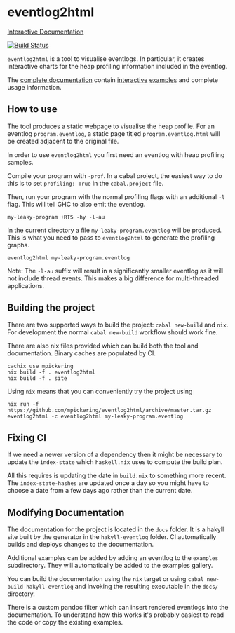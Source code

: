 # eventlog2html

[Interactive Documentation](https://mpickering.github.io/eventlog2html/)

[![Build Status](https://travis-ci.org/mpickering/eventlog2html.svg?branch=master)](https://travis-ci.org/mpickering/eventlog2html)

`eventlog2html` is a tool to visualise eventlogs. In particular, it creates
interactive charts for the heap profiling information included in the
eventlog.

The [complete documentation](https://mpickering.github.io/eventlog2html/) contain
[interactive](https://mpickering.github.io/eventlog2html/examples/ghc.eventlog.html) [examples](https://mpickering.github.io/eventlog2html/examples/eventlog2html.eventlog.html) and complete usage information.

## How to use

The tool produces a static webpage to visualise the heap profile.
For an eventlog `program.eventlog`, a static page titled `program.eventlog.html`
will be created adjacent to the original file.

In order to use `eventlog2html` you first need an eventlog with heap profiling
samples.

Compile your program with `-prof`. In a cabal project, the easiest way to
do this is to set `profiling: True` in the `cabal.project` file.

Then, run your program with the normal profiling flags with an additional `-l`
flag. This will tell GHC to also emit the eventlog.

```
my-leaky-program +RTS -hy -l-au
```

In the current directory a file `my-leaky-program.eventlog` will be produced.
This is what you need to pass to `eventlog2html` to generate the profiling
graphs.

```
eventlog2html my-leaky-program.eventlog
```

Note: The `-l-au` suffix will result in a significantly smaller eventlog
as it will not include thread events. This makes a big difference for
multi-threaded applications.

## Building the project

There are two supported ways to build the project: `cabal new-build` and `nix`.
For development the normal `cabal new-build` workflow should work fine.

There are also nix files provided which can build both the tool and documentation.
Binary caches are populated by CI.

```
cachix use mpickering
nix build -f . eventlog2html
nix build -f . site
```

Using `nix` means that you can conveniently try the project using

```
nix run -f https://github.com/mpickering/eventlog2html/archive/master.tar.gz eventlog2html -c eventlog2html my-leaky-program.eventlog
```

## Fixing CI

If we need a newer version of a dependency then it might be necessary to update
the `index-state` which `haskell.nix` uses to compute the build plan.

All this requires is updating the date in `build.nix` to something more recent.
The `index-state-hashes` are updated once a day so you might have to choose a
date from a few days ago rather than the current date.

## Modifying Documentation

The documentation for the project is located in the `docs` folder. It is a hakyll
site built by the generator in the `hakyll-eventlog` folder. CI automatically
builds and deploys changes to the documentation.

Additional examples can be added by adding an eventlog to the `examples`
subdirectory. They will automatically be added to the examples gallery.

You can build the documentation using the `nix` target or using `cabal
new-build hakyll-eventlog` and invoking the resulting executable in the `docs/`
directory.

There is a custom pandoc filter which can insert rendered eventlogs into the
documentation. To understand how this works it's probably easiest to read the code
or copy the existing examples.
